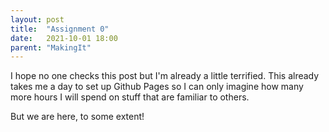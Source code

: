 ```yaml
---
layout: post
title:  "Assignment 0"
date:   2021-10-01 18:00
parent: "MakingIt"
---
```

I hope no one checks this post but I'm already a little terrified. This already takes me a day to set up Github Pages so I can only imagine how many more hours I will spend on stuff that are familiar to others.

But we are here, to some extent!

